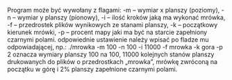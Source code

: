 Program może być wywołany z flagami:
-m – wymiar x planszy (poziomy),
-n – wymiar y planszy (pionowy),
-i – ilość kroków jaką ma wykonać mrówka,
-f – przedrostek plików wynikowych ze stanami planszy,
-k – początkowy kierunek mrówki,
-p – procent mapy jaki ma być na starcie zapełniony czarnymi polami.
odpowiednie ustawienie należy wpisać po fladze mu odpowiadającej, np.:
./mrowka -m 100 -n 100 -i 11000 -f mrowka -k gora -p 2
oznacza wymiary planszy 100 na 100, 11000 kolejnych stanów planszy drukowanych do plików o przedrostkach „mrowka”, mrówkę zwróconą na początku w górę i 2% planszy zapełnione czarnymi polami.
